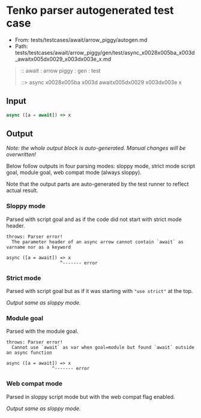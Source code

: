 # Tenko parser autogenerated test case

- From: tests/testcases/await/arrow_piggy/autogen.md
- Path: tests/testcases/await/arrow_piggy/gen/test/async_x0028x005ba_x003d_awaitx005dx0029_x003dx003e_x.md

> :: await : arrow piggy : gen : test
>
> ::> async x0028x005ba x003d awaitx005dx0029 x003dx003e x

## Input


`````js
async ([a = await]) => x
`````

## Output

_Note: the whole output block is auto-generated. Manual changes will be overwritten!_

Below follow outputs in four parsing modes: sloppy mode, strict mode script goal, module goal, web compat mode (always sloppy).

Note that the output parts are auto-generated by the test runner to reflect actual result.

### Sloppy mode

Parsed with script goal and as if the code did not start with strict mode header.

`````
throws: Parser error!
  The parameter header of an async arrow cannot contain `await` as varname nor as a keyword

async ([a = await]) => x
                    ^------- error
`````

### Strict mode

Parsed with script goal but as if it was starting with `"use strict"` at the top.

_Output same as sloppy mode._

### Module goal

Parsed with the module goal.

`````
throws: Parser error!
  Cannot use `await` as var when goal=module but found `await` outside an async function

async ([a = await]) => x
                 ^------- error
`````


### Web compat mode

Parsed in sloppy script mode but with the web compat flag enabled.

_Output same as sloppy mode._

